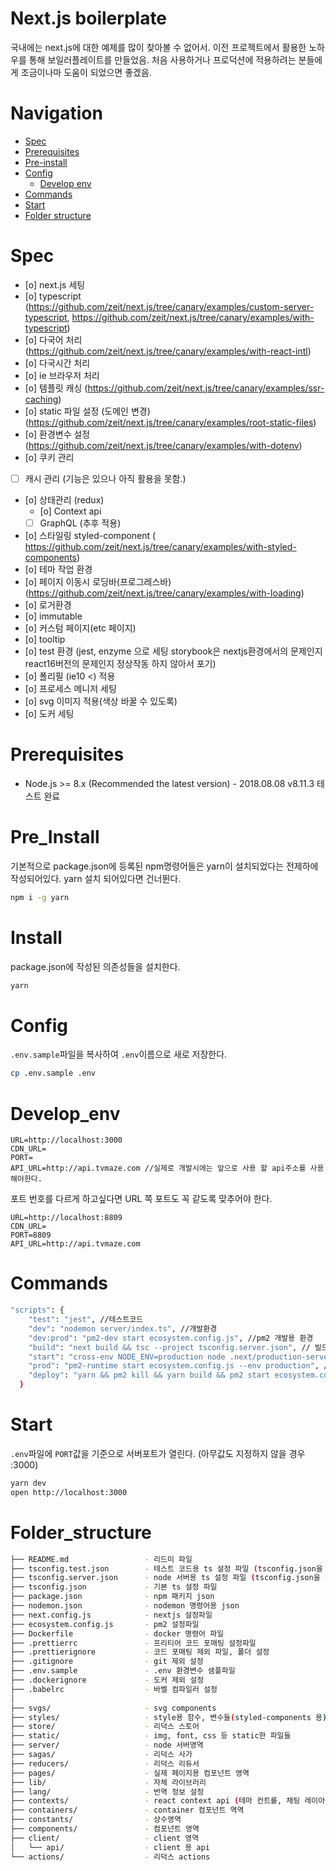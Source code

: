 # Next.js boilerplate

국내에는 next.js에 대한 예제를 많이 찾아볼 수 없어서. 이전 프로젝트에서 활용한 노하우를 통해 보일러플레이트를 만들었음. 처음 사용하거나 프로덕션에 적용하려는 분들에게 조금이나마 도움이 되었으면 좋겠음.

# Navigation<!-- TOC -->

- [Spec](#Spec)
- [Prerequisites](#Prerequisites)
- [Pre-install](#Pre_Install)
- [Config](#Config)
    - [Develop env](#Develop_env)
- [Commands](#Commands)
- [Start](#Start)
- [Folder structure](#Folder_structure)

<!-- /TOC -->

# Spec

- [o] next.js 세팅
- [o] typescript (https://github.com/zeit/next.js/tree/canary/examples/custom-server-typescript, https://github.com/zeit/next.js/tree/canary/examples/with-typescript)
- [o] 다국어 처리 (https://github.com/zeit/next.js/tree/canary/examples/with-react-intl)
- [o] 다국시간 처리
- [o] ie 브라우저 처리
- [o] 템플릿 캐싱 (https://github.com/zeit/next.js/tree/canary/examples/ssr-caching)
- [o] static 파일 설정 (도메인 변경) (https://github.com/zeit/next.js/tree/canary/examples/root-static-files)
- [o] 환경변수 설정 (https://github.com/zeit/next.js/tree/canary/examples/with-dotenv)
- [o] 쿠키 관리 
- [ ] 캐시 관리 (기능은 있으나 아직 활용을 못함.) 
- [o] 상태관리 (redux)
    - [o] Context api
    - [ ] GraphQL (추후 적용)
- [o] 스타일링 styled-component ( https://github.com/zeit/next.js/tree/canary/examples/with-styled-components)
- [o] 테마 작업 환경
- [o] 페이지 이동시 로딩바(프로그레스바) (https://github.com/zeit/next.js/tree/canary/examples/with-loading)
- [o] 로거환경
- [o] immutable
- [o] 커스텀 페이지(etc 페이지)
- [o] tooltip
- [o] test 환경 (jest, enzyme 으로 세팅 storybook은 nextjs환경에서의 문제인지 react16버전의 문제인지 정상작동 하지 않아서 포기)
- [o] 폴리필 (ie10 <) 적용
- [o] 프로세스 메니저 세팅
- [o] svg 이미지 적용(색상 바꿀 수 있도록)
- [o] 도커 세팅


# Prerequisites

- Node.js >= 8.x (Recommended the latest version) - 2018.08.08 v8.11.3 테스트 완료

# Pre_Install

기본적으로 package.json에 등록된 npm명령어들은 yarn이 설치되었다는 전제하에 작성되어있다.
yarn 설치 되어있다면 건너뛴다.
```sh
npm i -g yarn
```

# Install

package.json에 작성된 의존성들을 설치한다.
```sh
yarn
```

# Config

`.env.sample`파일을 복사하여 `.env`이름으로 새로 저장한다.
```sh
cp .env.sample .env
```

# Develop_env

```env
URL=http://localhost:3000
CDN_URL=
PORT=
API_URL=http://api.tvmaze.com //실제로 개발시에는 앞으로 사용 할 api주소를 사용해야한다.
```

포트 번호를 다르게 하고싶다면 URL 쪽 포트도 꼭 같도록 맞추어야 한다.
```env
URL=http://localhost:8809
CDN_URL=
PORT=8809
API_URL=http://api.tvmaze.com
```

# Commands

```sh
"scripts": {
    "test": "jest", //테스트코드
    "dev": "nodemon server/index.ts", //개발환경
    "dev:prod": "pm2-dev start ecosystem.config.js", //pm2 개발용 환경
    "build": "next build && tsc --project tsconfig.server.json", // 빌드
    "start": "cross-env NODE_ENV=production node .next/production-server/index.js", // 빌드코드 실행
    "prod": "pm2-runtime start ecosystem.config.js --env production", //pm2 프로덕션 실행
    "deploy": "yarn && pm2 kill && yarn build && pm2 start ecosystem.config.js --env production" // pm2로 배포
  }
```

# Start
`.env`파일에 `PORT`값을 기준으로 서버포트가 열린다. (아무값도 지정하지 않을 경우 :3000)
```sh
yarn dev
open http://localhost:3000
```

# Folder_structure
```bash
├── README.md                 - 리드미 파일
├── tsconfig.test.json        - 테스트 코드용 ts 설정 파일 (tsconfig.json을 확장하여 사용)
├── tsconfig.server.json      - node 서버용 ts 설정 파일 (tsconfig.json을 확장하여 사용)
├── tsconfig.json             - 기본 ts 설정 파일
├── package.json              - npm 패키지 json
├── nodemon.json              - nodemon 명령어용 json
├── next.config.js            - nextjs 설정파일
├── ecosystem.config.js       - pm2 설정파일
├── Dockerfile                - docker 명령어 파일
├── .prettierrc               - 프리티어 코드 포매팅 설정파일
├── .prettierignore           - 코드 포매팅 제외 파일, 폴더 설정
├── .gitignore                - git 제외 설정
├── .env.sample               - .env 환경변수 샘플파일
├── .dockerignore             - 도커 제외 설정
├── .babelrc                  - 바벨 컴파일러 설정
│
├── svgs/                     - svg components
├── styles/                   - style용 함수, 변수들(styled-components 용)
├── store/                    - 리덕스 스토어
├── static/                   - img, font, css 등 static한 파일들
├── server/                   - node 서버영역
├── sagas/                    - 리덕스 사가
├── reducers/                 - 리덕스 리듀서
├── pages/                    - 실제 페이지용 컴포넌트 영역
├── lib/                      - 자체 라이브러리
├── lang/                     - 번역 정보 설정
├── contexts/                 - react context api (테마 컨트롤, 채팅 레이아웃 컨트롤)
├── containers/               - container 컴포넌트 역역
├── constants/                - 상수영역
├── components/               - 컴포넌트 영역
├── client/                   - client 영역
│   └── api/                  - client 용 api
└── actions/                  - 리덕스 actions
```